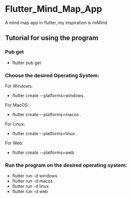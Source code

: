 # Flutter_Mind_Map_App
A mind map app in flutter, my inspiration is miMind

## Tutorial for using the program
### Pub get
- flutter pub get

### Choose the desired Operating System:

For Windows:
- flutter create --platforms=windows .

For MacOS:
- flutter create --platforms=macos .

For Linux:
- flutter create --platforms=linux .

For Web:
- flutter create --platforms=web

### Run the program on the desired operating system:
- flutter run -d windows
- flutter run -d macos
- flutter run -d linux
- flutter run -d web
